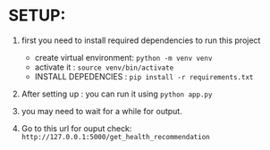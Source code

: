 
# SETUP:
1. first you need to install required dependencies to run this project
   * create virtual environment: `python -m venv venv`
   * activate it : `source venv/bin/activate`
   * INSTALL DEPEDENCIES : `pip install -r requirements.txt`

2. After setting up : you can run it using `python app.py`

3. you may need to wait for a while for output.
4. Go to this url for ouput check: `http://127.0.0.1:5000/get_health_recommendation`